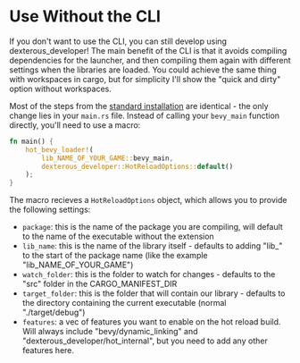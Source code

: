 # Use Without the CLI

If you don't want to use the CLI, you can still develop using dexterous_developer! The main benefit of the CLI is that it avoids compiling dependencies for the launcher, and then compiling them again with different settings when the libraries are loaded. You could achieve the same thing with workspaces in cargo, but for simplicity I'll show the "quick and dirty" option without workspaces.

Most of the steps from the [standard installation](./install.md) are identical - the only change lies in your `main.rs` file. Instead of calling your `bevy_main` function directly, you'll need to use a macro:

```rust
fn main() {
    hot_bevy_loader!(
        lib_NAME_OF_YOUR_GAME::bevy_main,
        dexterous_developer::HotReloadOptions::default()
    );
}

```

The macro recieves a `HotReloadOptions` object, which allows you to provide the following settings:

- `package`: this is the name of the package you are compiling, will default to the name of the executable without the extension
- `lib_name`: this is the name of the library itself - defaults to adding "lib_" to the start of the package name (like the example "lib_NAME_OF_YOUR_GAME")
- `watch_folder`: this is the folder to watch for changes - defaults to the "src" folder in the CARGO_MANIFEST_DIR
- `target_folder`: this is the folder that will contain our library - defaults to the directory containing the current executable (normal "./target/debug")
- `features`: a vec of features you want to enable on the hot reload build. Will always include "bevy/dynamic_linking" and "dexterous_developer/hot_internal", but you need to add any other features here.
